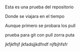 Esta es una prueba del repositorio

Donde se viajara en el tiempo

Aunque primero se probara los pull

prueba para git con pull
zorra puta

jkfjkfhjf
jkfadsjjkdfndf
njfbjhfsfr
